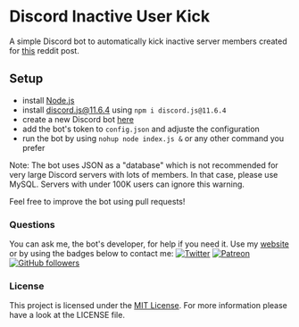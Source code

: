 # Discord Inactive User Kick
A simple Discord bot to automatically kick inactive server members created for [this](https://www.reddit.com/r/discordapp/comments/emgcn9/bot_for_kicking/) reddit post.

## Setup
- install [Node.js](https://nodejs.org/en/)
- install [discord.js@11.6.4](https://www.npmjs.com/package/discord.js/v/11.6.1) using `npm i discord.js@11.6.4`
- create a new Discord bot [here](https://discordapp.com/developers/applications/)
- add the bot's token to `config.json` and adjuste the configuration
- run the bot by using `nohup node index.js &` or any other command you prefer

Note: The bot uses JSON as a "database" which is not recommended for very large Discord servers with lots of members. In that case, please use MySQL. Servers with under 100K users can ignore this warning.

Feel free to improve the bot using pull requests!

### Questions
You can ask me, the bot's developer, for help if you need it. Use my [website](https://ishidres.eu) or by using the badges below to contact me:
[![Twitter](https://img.shields.io/twitter/url?label=Tweet%20me&style=social&url=https%3A%2F%2Ftwitter.com%2FIshidres_Ent)](https://twitter.com/Ishidres_Ent)
[![Patreon](https://img.shields.io/badge/dynamic/json?url=https://shieldsio-patreon.herokuapp.com/Ishidres&label=Patreon&query=$.message&color=f86754
)](https://patreon.com/Ishidres)
[![GitHub followers](https://img.shields.io/github/followers/Ishidres?style=social)](https://github.com/Ishidres)

### License
This project is licensed under the [MIT License](https://choosealicense.com/licenses/mit/). For more information please have a look at the LICENSE file.
